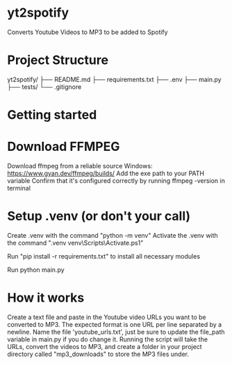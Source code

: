# yt2spotify

Converts Youtube Videos to MP3 to be added to Spotify

# Project Structure

yt2spotify/
├── README.md
├── requirements.txt
├── .env
├── main.py
├── tests/
└── .gitignore

# Getting started

# Download FFMPEG

Download ffmpeg from a reliable source
Windows: https://www.gyan.dev/ffmpeg/builds/
Add the exe path to your PATH variable
Confirm that it's configured correctly by running ffmpeg -version in terminal

# Setup .venv (or don't your call)

Create .venv with the command "python -m venv"
Activate the .venv with the command ".venv venv\Scripts\Activate.ps1"

Run "pip install -r requirements.txt" to install all necessary modules

Run python main.py

# How it works

Create a text file and paste in the Youtube video URLs you want to be converted to MP3.
The expected format is one URL per line separated by a newline.
Name the file 'youtube_urls.txt', just be sure to update the file_path variable in main.py if you do change it.
Running the script will take the URLs, convert the videos to MP3, and create a folder in your project directory called "mp3_downloads" to store the MP3 files under.
